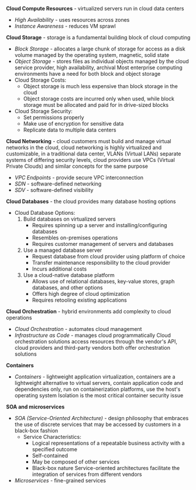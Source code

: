 **Cloud Compute Resources** - virtualized servers run in cloud data centers
- *High Availability* - uses resources across zones
- *Instance Awareness* - reduces VM sprawl

**Cloud Storage** - storage is a fundamental building block of cloud computing
- *Block Storage* - allocates a large chunk of storage for access as a disk volume managed by the operating system, magnetic, solid state
- *Object Storage* - stores files as individual objects managed by the cloud service provider, high availability, archival
Most enterprise computing environments have a need for both block and object storage
- Cloud Storage Costs:
	- Object storage is much less expensive than block storage in the cloud
	- Object storage costs are incurred only when used, while block storage must be allocated and paid for in drive-sized blocks
- Cloud Storage Security:
	- Set permissions properly
	- Make use of encryption for sensitive data
	- Replicate data to multiple data centers

**Cloud Networking** - cloud customers must build and manage virtual networks in the cloud, cloud networking is highly virtualized and customizable, in a traditional data center, VLANs (Virtual LANs) separate systems of differing security levels, cloud providers use VPCs (Virtual Private Clouds) and similar concepts for the same purpose
- *VPC Endpoints* - provide secure VPC interconnection
- *SDN* - software-defined networking
- *SDV* - software-defined visibility

**Cloud Databases** - the cloud provides many database hosting options
- Cloud Database Options:
	1. Build databases on virtualized servers
		- Requires spinning up a server and installing/configuring databases
		- Resembles on-premises operations
		- Requires customer management of servers and databases
	2. Use a managed database server
		-  Request database from cloud provider using platform of choice
		-  Transfer maintenance responsibility to the cloud provider
		-  Incurs additional costs
	3. Use a cloud-native database platform
		- Allows use of relational databases, key-value stores, graph databases, and other options
		- Offers high degree of cloud optimization
		- Requires retooling existing applications

**Cloud Orchestration** - hybrid environments add complexity to cloud operations
- *Cloud Orchestration* - automates cloud management
- *Infrastructure as Code* - manages cloud programmatically
Cloud orchestration solutions access resources through the vendor's API, cloud providers and third-party vendors both offer orchestration solutions

**Containers**
- *Containers* - lightweight application virtualization, containers are a lightweight alternative to virtual servers, contain application code and dependencies only, run on containerization platforms, use the host's operating system
Isolation is the most critical container security issue

**SOA and microservices**
- *SOA (Service-Oriented Architecture)* - design philosophy that embraces the use of discrete services that may be accessed by customers in a black-box fashion
	- Service Characteristics:
		- Logical representations of a repeatable business activity with a specified outcome
		- Self-contained
		- May be composed of other services
		- Black-box nature
Service-oriented architectures facilitate the integration of services from different vendors
- *Microservices* - fine-grained services